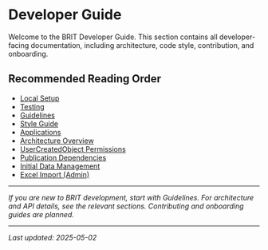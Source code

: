 # Developer Guide

Welcome to the BRIT Developer Guide. This section contains all developer-facing documentation, including architecture, code style, contribution, and onboarding.

## Recommended Reading Order
- [Local Setup](local_setup.md)
- [Testing](testing.md)
- [Guidelines](guidelines.md)
- [Style Guide](style_guide.md)
- [Applications](applications.md)
- [Architecture Overview](architecture.md)
- [UserCreatedObject Permissions](user_created_objects.md)
- [Publication Dependencies](publication_dependencies.md)
- [Initial Data Management](initial_data_management.md)
- [Excel Import (Admin)](excel_import.md)

---

*If you are new to BRIT development, start with Guidelines. For architecture and API details, see the relevant sections. Contributing and onboarding guides are planned.*

---

*Last updated: 2025-05-02*
